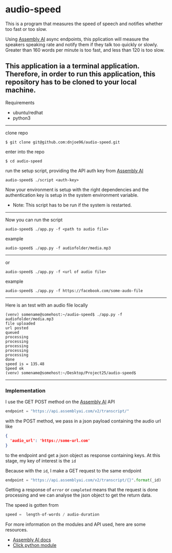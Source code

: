 # audio-speed

This is a program that measures the speed of speech and notifies whether too fast or too slow.

Using [Assembly AI]('assemblyai.com') async endpoints, this pplication will measure the speakers
speaking rate and notify them if they talk too quickly or slowly.
Greater than 160 words per minute is too fast, and less than 120 is too slow.

This application ia a terminal application.
Therefore, in order to run this application, this repository has to be cloned to your local machine.
---
Requirements
- ubuntu/redhat
- python3

---

clone repo
```commandline
$ git clone git@github.com:dnjoe96/audio-speed.git
```

enter into the repo
```commandline
$ cd audio-speed
```

run the setup script, providing the API auth key from [Assembly AI]('assemblyai.com')
```commandline
audio-speed$ ./script <auth-key>
```

Now your environment is setup with the right dependencies and the authentication key is setup in
the system environment variable. 
- Note: This script has to be run if the system is restarted.

---
Now you can run the script 
```commandline
audio-speed$ ./app.py -f <path to audio file>
```
example
```commandline
audio-speed$ ./app.py -f audiofolder/media.mp3
```
---
or
```commandline
audio-speed$ ./app.py -f <url of audio file>
```
example
```commandline
audio-speed$ ./app.py -f https://facebook.com/some-audo-file
```
---
Here is an test  with an audio file locally
```commandline
(venv) somename@somehost:~/audio-speed$ ./app.py -f audiofolder/media.mp3 
file uploaded
url posted
queued
processing
processing
processing
processing
processing
done
speed is = 135.48
Speed ok
(venv) somename@somehost:~/Desktop/Project25/audio-speed$ 
```
---
### Implementation

I use the GET POST method on the [Assembly AI]('assemblyai.com') API
```python
endpoint = "https://api.assemblyai.com/v2/transcript/"
```

with the POST method, we pass in a json payload containing the audio url
like
```json
{
  'audio_url': 'https://some-url.com'
}
```
to the endpoint and get a json object as response containing keys.
At this stage, my key of interest is the `id`

Because with the `id`, I make a GET request to the same endpoint 
```python
endpoint = "https://api.assemblyai.com/v2/transcript/{}".format(_id)
```

Getting a response of `error` or `completed` means that the request is done
processing and we can analyse the json object to get the return data.

The speed is gotten from
```python
speed =  length-of-words / audio-duration
```

For more information on the modules and API used, here are some resources.
- [Assembly AI docs](https://docs.assemblyai.com/)
- [Click python module](https://click.palletsprojects.com/en/8.0.x/quickstart/)
